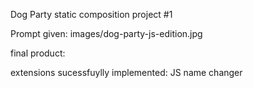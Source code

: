 Dog Party static composition project #1

Prompt given:
images/dog-party-js-edition.jpg

final product:
 

extensions sucessfuylly implemented: JS name changer
